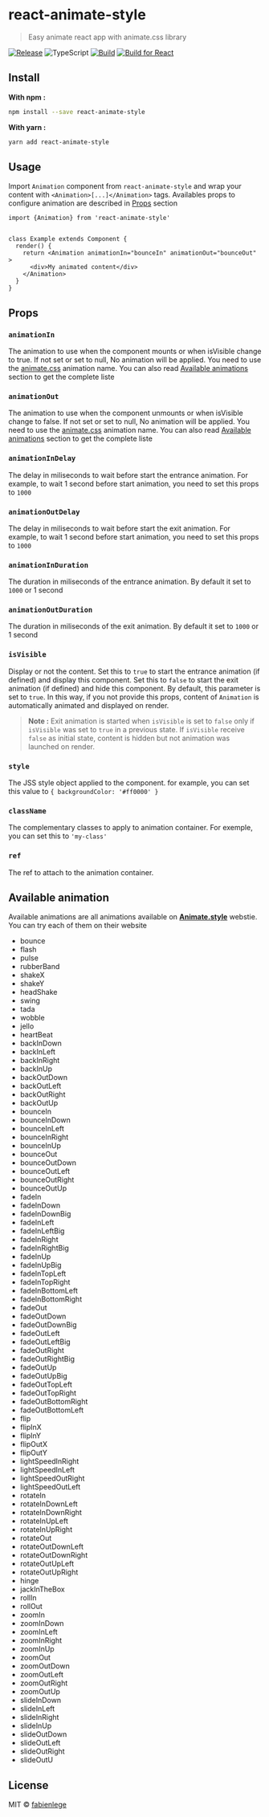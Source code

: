 # react-animate-style

> Easy animate react app with animate.css library

[![Release](https://img.shields.io/github/v/release/react-play/react-animate-style?style=for-the-badge)](https://www.npmjs.com/package/react-animate-style) ![TypeScript](https://img.shields.io/npm/types/typescript?style=for-the-badge) [![Build](https://img.shields.io/github/workflow/status/react-play/react-animate-style/Auto%20Release%20and%20publish?style=for-the-badge)](https://github.com/react-play/react-animate-style/actions/) [![Build for React](https://img.shields.io/badge/Build%20for-React-61dafb?style=for-the-badge)](https://reactjs.org)

## Install
**With npm :**
```bash
npm install --save react-animate-style
```

**With yarn :**
```bash
yarn add react-animate-style
```

## Usage

Import `Animation` component from `react-animate-style` and wrap your content with `<Animation>[...]</Animation>` tags. Availables props to configure animation are described in [Props](#props) section


```tsx
import {Animation} from 'react-animate-style'


class Example extends Component {
  render() {
    return <Animation animationIn="bounceIn" animationOut="bounceOut" >
      <div>My animated content</div>
    </Animation>
  }
}
```

## Props
### `animationIn`
The animation to use when the component mounts or when isVisible change to true.
If not set or set to null, No animation will be applied. 
You need to use the [animate.css](https://animate.style) animation name. You can also read [Available animations](#available-animations) section to get the complete liste

### `animationOut`
The animation to use when the component unmounts or when isVisible change to false.
If not set or set to null, No animation will be applied. 
You need to use the [animate.css](https://animate.style) animation name. You can also read [Available animations](#available-animations) section to get the complete liste
   
### `animationInDelay`
  The delay in miliseconds to wait before start the entrance animation. For example, to wait 1 second before start animation, you need to set this props to `1000`

### `animationOutDelay`
  The delay in miliseconds to wait before start the exit animation. For example, to wait 1 second before start animation, you need to set this props to `1000`

### `animationInDuration`
The duration in miliseconds of the entrance animation. By default it set to `1000` or 1 second

### `animationOutDuration`
The duration in miliseconds of the exit animation. By default it set to `1000` or 1 second
  
### `isVisible`
  Display or not the content. Set this to `true` to start the entrance animation (if defined) and display this component.
  Set this to `false` to start the exit animation (if defined) and hide this component.
  By default, this parameter is set to `true`. In this way, if you not provide this props, content of `Animation` is automatically animated and displayed on render.
> **Note :** Exit animation is started when `isVisible` is set to `false` only if `isVisible` was set to `true` in a previous state. If `isVisible` receive `false` as initial state, content is hidden but not animation was launched on render.

### `style`
   The JSS style object applied to the component.
   for example, you can set this value to `{ backgroundColor: '#ff0000' }`

### `className`
The complementary classes to apply to animation container.
For exemple, you can set this to `'my-class'`
   
### `ref`
The ref to attach to the animation container.

## Available animation
Available animations are all animations available on **[Animate.style](https://animate.style)** webstie. You can try each of them on their website

 - bounce
 - flash
 - pulse
 - rubberBand
 - shakeX
 - shakeY
 - headShake
 - swing
 - tada
 - wobble
 - jello
 - heartBeat
 - backInDown
 - backInLeft
 - backInRight
 - backInUp
 - backOutDown
 - backOutLeft
 - backOutRight
 - backOutUp
 - bounceIn
 - bounceInDown
 - bounceInLeft
 - bounceInRight
 - bounceInUp
 - bounceOut
 - bounceOutDown
 - bounceOutLeft
 - bounceOutRight
 - bounceOutUp
 - fadeIn
 - fadeInDown
 - fadeInDownBig
 - fadeInLeft
 - fadeInLeftBig
 - fadeInRight
 - fadeInRightBig
 - fadeInUp
 - fadeInUpBig
 - fadeInTopLeft
 - fadeInTopRight
 - fadeInBottomLeft
 - fadeInBottomRight
 - fadeOut
 - fadeOutDown
 - fadeOutDownBig
 - fadeOutLeft
 - fadeOutLeftBig
 - fadeOutRight
 - fadeOutRightBig
 - fadeOutUp
 - fadeOutUpBig
 - fadeOutTopLeft
 - fadeOutTopRight
 - fadeOutBottomRight
 - fadeOutBottomLeft
 - flip
 - flipInX
 - flipInY
 - flipOutX
 - flipOutY
 - lightSpeedInRight
 - lightSpeedInLeft
 - lightSpeedOutRight
 - lightSpeedOutLeft
 - rotateIn
 - rotateInDownLeft
 - rotateInDownRight
 - rotateInUpLeft
 - rotateInUpRight
 - rotateOut
 - rotateOutDownLeft
 - rotateOutDownRight
 - rotateOutUpLeft
 - rotateOutUpRight
 - hinge
 - jackInTheBox
 - rollIn
 - rollOut
 - zoomIn
 - zoomInDown
 - zoomInLeft
 - zoomInRight
 - zoomInUp
 - zoomOut
 - zoomOutDown
 - zoomOutLeft
 - zoomOutRight
 - zoomOutUp
 - slideInDown
 - slideInLeft
 - slideInRight
 - slideInUp
 - slideOutDown
 - slideOutLeft
 - slideOutRight
 - slideOutU

## License

MIT © [fabienlege](https://github.com/fabienlege)
